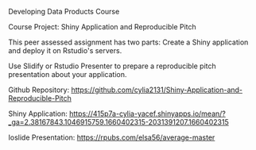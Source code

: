 Developing Data Products Course

Course Project: Shiny Application and Reproducible Pitch

This peer assessed assignment has two parts:
Create a Shiny application and deploy it on Rstudio's servers.

Use Slidify or Rstudio Presenter to prepare a reproducible pitch presentation about your application.

Github Repository: https://github.com/cylia2131/Shiny-Application-and-Reproducible-Pitch

Shiny Application:
https://415p7a-cylia-yacef.shinyapps.io/mean/?_ga=2.38167843.1046915759.1660402315-2031391207.1660402315

Ioslide Presentation: https://rpubs.com/elsa56/average-master
